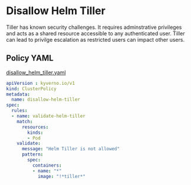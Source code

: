 # Disallow Helm Tiller

Tiller has known security challenges. It requires adminstrative privileges and acts as a shared resource accessible to any authenticated user. Tiller can lead to privilge escalation as restricted users can impact other users.

## Policy YAML 

[disallow_helm_tiller.yaml](best_practices/disallow_helm_tiller.yaml) 

````yaml
apiVersion : kyverno.io/v1
kind: ClusterPolicy
metadata:
  name: disallow-helm-tiller
spec:
  rules:
  - name: validate-helm-tiller
    match:
      resources:
        kinds:
        - Pod
    validate:
      message: "Helm Tiller is not allowed"  
      pattern:
        spec:
          containers:
          - name: "*"
            image: "!*tiller*"

````